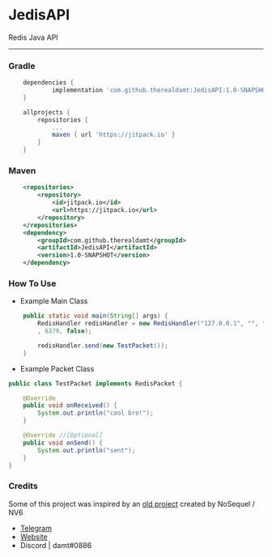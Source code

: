 # JedisAPI
Redis Java API

***

### Gradle

```gradle
	dependencies {
	        implementation 'com.github.therealdamt:JedisAPI:1.0-SNAPSHOT'
	}

	allprojects {
		repositories {
			...
			maven { url 'https://jitpack.io' }
		}
	}
```

### Maven

```xml
	<repositories>
		<repository>
		    <id>jitpack.io</id>
		    <url>https://jitpack.io</url>
		</repository>
	</repositories>
	<dependency>
	    <groupId>com.github.therealdamt</groupId>
	    <artifactId>JedisAPI</artifactId>
	    <version>1.0-SNAPSHOT</version>
	</dependency>
````

### How To Use

* Example Main Class
```java
    public static void main(String[] args) {
        RedisHandler redisHandler = new RedisHandler("127.0.0.1", "", "redis"
        , 6379, false);

        redisHandler.send(new TestPacket());
    }
```

* Example Packet Class
```java
public class TestPacket implements RedisPacket {

    @Override
    public void onReceived() {
        System.out.println("cool bro!");
    }

    @Override //[Optional]
    public void onSend() {
        System.out.println("sent");
    }
}
```

### Credits
Some of this project was inspired by an [old project](https://github.com/NotNV6/JedisAPI) created by NoSequel / NV6 

* [Telegram](https://t.me/therealdamt)
* [Website](https://damt.xyz)
* Discord | damt#0886

